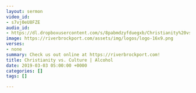 ```yaml
---
layout: sermon
video_id:
- s7vj0eU8FZE
audio_id:
- https://dl.dropboxusercontent.com/s/8pabmdzyfduegxb/Christianity%20vs%20Culture%20-%20Alcohol.mp3?dl=0
image: https://riverbrockport.com/assets/img/logos/logo-16x9.png
verses:
- none
summary: Check us out online at https://riverbrockport.com!
title: Christianity vs. Culture | Alcohol
date: 2019-03-03 05:00:00 +0000
categories: []
tags: []

---
```

